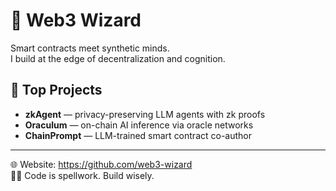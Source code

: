 
# 🔮 Web3 Wizard

Smart contracts meet synthetic minds.  
I build at the edge of decentralization and cognition.

## 🧠 Top Projects
- **zkAgent** — privacy-preserving LLM agents with zk proofs
- **Oraculum** — on-chain AI inference via oracle networks
- **ChainPrompt** — LLM-trained smart contract co-author

---

🌐 Website: https://github.com/web3-wizard  
🧙‍♂️ Code is spellwork. Build wisely.

